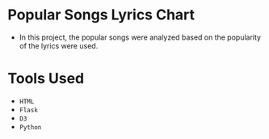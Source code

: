 # Popular Songs Lyrics Chart

* In this project, the popular songs were analyzed based on the popularity of the lyrics were used.

# Tools Used

* `HTML`
* `Flask`
* `D3`
* `Python` 